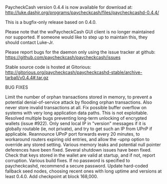 PaycheckCash version 0.4.4 is now available for download at:
http://luke.dashjr.org/programs/paycheckcash/files/paycheckcashd-0.4.4/

This is a bugfix-only release based on 0.4.0.

Please note that the wxPaycheckCash GUI client is no longer maintained nor supported. If someone would like to step up to maintain this, they should contact Luke-Jr.

Please report bugs for the daemon only using the issue tracker at github:
https://github.com/paycheckcash/paycheckcash/issues

Stable source code is hosted at Gitorious:
http://gitorious.org/paycheckcash/paycheckcashd-stable/archive-tarball/v0.4.4#.tar.gz

BUG FIXES

Limit the number of orphan transactions stored in memory, to prevent a potential denial-of-service attack by flooding orphan transactions. Also never store invalid transactions at all.
Fix possible buffer overflow on systems with very long application data paths. This is not exploitable.
Resolved multiple bugs preventing long-term unlocking of encrypted wallets (issue #922).
Only send local IP in "version" messages if it is globally routable (ie, not private), and try to get such an IP from UPnP if applicable.
Reannounce UPnP port forwards every 20 minutes, to workaround routers expiring old entries, and allow the -upnp option to override any stored setting.
Various memory leaks and potential null pointer deferences have been
fixed.
Several shutdown issues have been fixed.
Check that keys stored in the wallet are valid at startup, and if not,
report corruption.
Various build fixes.
If no password is specified to paycheckcashd, recommend a secure password.
Update hard-coded fallback seed nodes, choosing recent ones with long uptime and versions at least 0.4.0.
Add checkpoint at block 168,000.

